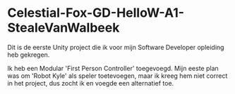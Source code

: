 # Celestial-Fox-GD-HelloW-A1-StealeVanWalbeek
Dit is de eerste Unity project die ik voor mijn Software Developer opleiding heb gekregen.

Ik heb een Modular 'First Person Controller' toegevoegd.
Mijn eeste plan was om 'Robot Kyle' als speler toetevoegen,
maar ik kreeg hem niet correct in het project, dus zocht ik en voegde een alternatief toe.